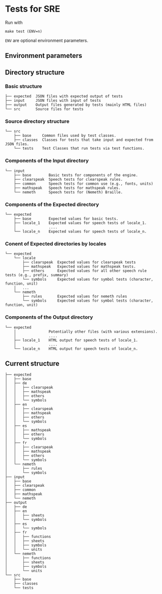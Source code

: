 # Tests for SRE

Run with
``` shell
make test (ENV=n)
```

`ENV` are optional environment parameters.


## Environment parameters



## Directory structure

### Basic structure

    ├── expected  JSON files with expected output of tests
    ├── input     JSON files with input of tests
    ├── output    Output files generated by tests (mainly HTML files)
    └── src       Source files for tests

### Source directory structure

    └── src
        ├── base     Common files used by test classes.
        ├── classes  Classes for tests that take input and expected from JSON files.
        └── tests    Test Classes that run tests via test functions.

### Components of the Input directory

    └── input
        ├── base        Basic tests for components of the engine.
        ├── clearspeak  Speech tests for clearspeak rules.
        ├── common      Speech tests for common use (e.g., fonts, units)
        ├── mathspeak   Speech tests for mathspeak rules.
        └── nemeth      Speech tests for (Nemeth) Braille.


### Components of the Expected directory

    └── expected
        ├── base        Expected values for basic tests.
        ├── locale_1    Expected values for speech tests of locale_1.
        │               ....
        └── locale_n    Expected values for speech tests of locale_n.
        
        
### Conent of Expected directories by locales

    └── expected
        └── locale
            ├── clearspeak  Expected values for clearspeak tests
            ├── mathspeak   Expected values for mathspeak tests.
            ├── others      Expected values for all other speech rule tests (e.g., prefix, summary)
            └── symbols     Expected values for symbol tests (character, function, unit)
        │   ...
        └── nemeth
            ├── rules       Expected values for nemeth rules
            └── symbols     Expected values for symbol tests (character, function, unit)


### Components of the Output directory


    └── expected
        │               Potentially other files (with various extensions).
        │               ....
        ├── locale_1    HTML output for speech tests of locale_1.
        │               ....
        └── locale_n    HTML output for speech tests of locale_n.

## Current structure

    ├── expected
    │   ├── base
    │   ├── de
    │   │   ├── clearspeak
    │   │   ├── mathspeak
    │   │   ├── others
    │   │   └── symbols
    │   ├── en
    │   │   ├── clearspeak
    │   │   ├── mathspeak
    │   │   ├── others
    │   │   └── symbols
    │   ├── es
    │   │   ├── mathspeak
    │   │   ├── others
    │   │   └── symbols
    │   ├── fr
    │   │   ├── clearspeak
    │   │   ├── mathspeak
    │   │   ├── others
    │   │   └── symbols
    │   └── nemeth
    │       ├── rules
    │       └── symbols
    ├── input
    │   ├── base
    │   ├── clearspeak
    │   ├── common
    │   ├── mathspeak
    │   └── nemeth
    ├── output
    │   ├── de
    │   ├── en
    │   │   ├── sheets
    │   │   └── symbols
    │   ├── es
    │   │   └── symbols
    │   ├── fr
    │   │   ├── functions
    │   │   ├── sheets
    │   │   ├── symbols
    │   │   └── units
    │   └── nemeth
    │       ├── functions
    │       ├── sheets
    │       ├── symbols
    │       └── units
    └── src
        ├── base
        ├── classes
        └── tests
